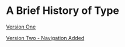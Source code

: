 # A Brief History of Type

[Version One](https://garwin00.github.io/briefhistoryoftype/historyone.html)

[Version Two - Navigation Added](https://garwin00.github.io/briefhistoryoftype/historytwo.html) 
